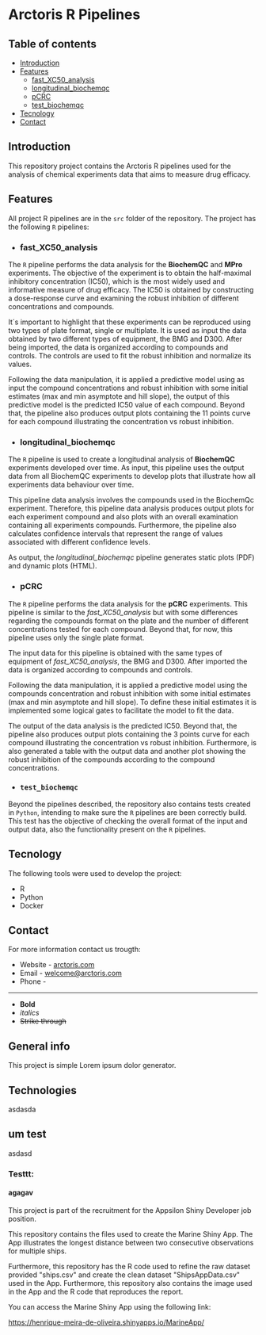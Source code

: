 # Arctoris R Pipelines

## Table of contents
* [Introduction](#introduction)
* [Features](#features)
  * [fast_XC50_analysis](#fast_XC50_analysis)
  * [longitudinal_biochemqc](#longitudinal_biochemqc)
  * [pCRC](#pCRC)
  * [test_biochemqc](#test_biochemqc)
* [Tecnology](#tecnology)
* [Contact](#contact)

## Introduction

This repository project contains the Arctoris R pipelines used for the analysis of chemical experiments data that aims to measure drug efficacy.

## Features

All project R pipelines are in the ```src``` folder of the repository. The project has the following ```R``` pipelines:

*  ### fast_XC50_analysis <a name="fast_XC50_analysis"></a>

The ```R``` pipeline performs the data analysis for the **BiochemQC** and **MPro** experiments. The objective of the experiment is to obtain the half-maximal inhibitory concentration (IC50), which is the most widely used and informative measure of drug efficacy. The IC50 is obtained by constructing a dose-response curve and examining the robust inhibition of different concentrations and compounds. 

It´s important to highlight that these experiments can be reproduced using two types of plate format, single or multiplate. It is used as input the data obtained by two different types of equipment, the BMG and D300. After being imported, the data is organized according to compounds and controls. The controls are used to fit the robust inhibition and normalize its values. 

Following the data manipulation, it is applied a predictive model using as input the compound concentrations and robust inhibition with some initial estimates (max and min asymptote and hill slope), the output of this predictive model is the predicted IC50 value of each compound. Beyond that, the pipeline also produces output plots containing the 11 points curve for each compound illustrating the concentration vs robust inhibition. 

* ### longitudinal_biochemqc <a name="longitudinal_biochemqc"></a>

The ```R``` pipeline is used to create a longitudinal analysis of **BiochemQC** experiments developed over time. As input, this pipeline uses the output data from all BiochemQC experiments to develop plots that illustrate how all experiments data behaviour over time.

This pipeline data analysis involves the compounds used in the BiochemQc experiment. Therefore, this pipeline data analysis produces output plots for each experiment compound and also plots with an overall examination containing all experiments compounds. Furthermore, the pipeline also calculates confidence intervals that represent the range of values associated with different confidence levels.

As output, the *longitudinal_biochemqc* pipeline generates static plots (PDF) and dynamic plots (HTML).

* ### pCRC <a name="pCRC"></a>

The ```R``` pipeline performs the data analysis for the **pCRC** experiments. This pipeline is similar to the *fast_XC50_analysis* but with some differences regarding the compounds format on the plate and the number of different concentrations tested for each compound. Beyond that, for now, this pipeline uses only the single plate format.

The input data for this pipeline is obtained with the same types of equipment of *fast_XC50_analysis*, the BMG and D300. After imported the data is organized according to compounds and controls.

Following the data manipulation, it is applied a predictive model using the compounds concentration and robust inhibition with some initial estimates (max and min asymptote and hill slope). To define these initial estimates it is implemented some logical gates to facilitate the model to fit the data. 

The output of the data analysis is the predicted IC50. Beyond that, the pipeline also produces output plots containing the 3 points curve for each compound illustrating the concentration vs robust inhibition. Furthermore, is also generated a table with the output data and another plot showing the robust inhibition of the compounds according to the compound concentrations.

* ### ```test_biochemqc``` <a name="test_biochemqc"></a>

Beyond the pipelines described, the repository also contains tests created in ```Python```, intending to make sure the ```R``` pipelines are been correctly build. This test has the objective of checking the overall format of the input and output data, also the functionality present on the ```R``` pipelines.

## Tecnology

The following tools were used to develop the project:

* R
* Python
* Docker

## Contact

For more information contact us trougth:

* Website - [arctoris.com](https://www.arctoris.com/)
* Email - welcome@arctoris.com
* Phone -


-----------------------------------------------------------------------------












- **Bold**
- _italics_
- ~~Strike through~~

## General info
This project is simple Lorem ipsum dolor generator.

## Technologies

asdasda

## um test

asdasd

### Testtt:

#### agagav

This project is part of the recruitment for the Appsilon Shiny Developer job position.

This repository contains the files used to create the Marine Shiny App. The App illustrates the longest distance between two consecutive observations for multiple ships.

Furthermore, this repository has the R code used to refine the raw dataset provided "ships.csv" and create the clean dataset "ShipsAppData.csv" used in the App. Furthermore, this repository also contains the image used in the App and the R code that reproduces the report.

You can access the Marine Shiny App using the following link: 

https://henrique-meira-de-oliveira.shinyapps.io/MarineApp/
